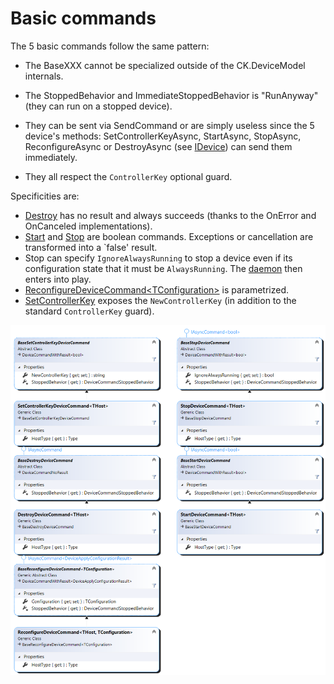 # Basic commands

The 5 basic commands follow the same pattern:

- The BaseXXX cannot be specialized outside of the CK.DeviceModel internals.

- The StoppedBehavior and ImmediateStoppedBehavior is "RunAnyway" (they can run on a stopped device).

- They can be sent via SendCommand or are simply useless since the 5 device's methods: 
SetControllerKeyAsync, StartAsync, StopAsync, ReconfigureAsync or DestroyAsync (see [IDevice](../../Device/IDevice.cs))
can send them immediately.

- They all respect the `ControllerKey` optional guard.

Specificities are:
- [Destroy](BaseDestroyDeviceCommand.cs) has no result and always succeeds (thanks to the OnError and OnCanceled implementations).
- [Start](StartDeviceCommand.cs) and [Stop](StopDeviceCommand.cs) are boolean commands. Exceptions or cancellation are transformed into a `false' result.
- Stop can specify `IgnoreAlwaysRunning` to stop a device even if its configuration state that it must be `AlwaysRunning`. The [daemon](../../Daemon) then enters into play.
- [ReconfigureDeviceCommand&lt;TConfiguration&gt;](ReconfigureDeviceCommand.cs) is parametrized.
- [SetControllerKey](SetControllerKeyDeviceCommand.cs) exposes the `NewControllerKey` (in addition to the standard `ControllerKey` guard).

![The 5 basic commands](/../../../Common/Doc/BasicCommands.png)

